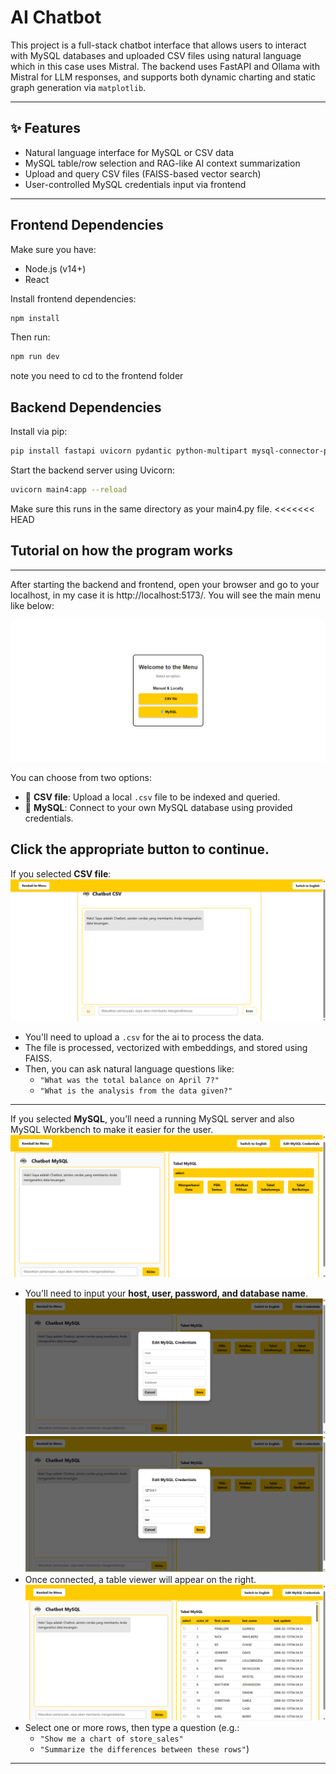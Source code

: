 # AI Chatbot

This project is a full-stack chatbot interface that allows users to interact with MySQL databases and uploaded CSV files using natural language which in this case uses Mistral. The backend uses FastAPI and Ollama with Mistral for LLM responses, and supports both dynamic charting and static graph generation via `matplotlib`.

---

## ✨ Features

- Natural language interface for MySQL or CSV data
- MySQL table/row selection and RAG-like AI context summarization
- Upload and query CSV files (FAISS-based vector search)
- User-controlled MySQL credentials input via frontend

---

## Frontend Dependencies

Make sure you have:
- Node.js (v14+)
- React

Install frontend dependencies:
```bash
npm install
```
Then run:
```bash
npm run dev
```
note you need to cd to the frontend folder

## Backend Dependencies

Install via pip:

```bash
pip install fastapi uvicorn pydantic python-multipart mysql-connector-python pandas matplotlib sentence-transformers scikit-learn faiss-cpu requests python-dotenv
```
Start the backend server using Uvicorn:

```bash
uvicorn main4:app --reload
```
Make sure this runs in the same directory as your main4.py file.
<<<<<<< HEAD

## Tutorial on how the program works

---
After starting the backend and frontend, open your browser and go to your localhost, in my case it is http://localhost:5173/.
You will see the main menu like below:

![image1](images/image1.png)

You can choose from two options:

- 📁 **CSV file**: Upload a local `.csv` file to be indexed and queried.
- 🐬 **MySQL**: Connect to your own MySQL database using provided credentials.

Click the appropriate button to continue.
---

If you selected **CSV file**:
![image1](images/image2.png)

- You'll need to upload a `.csv` for the ai to process the data.
- The file is processed, vectorized with embeddings, and stored using FAISS.
- Then, you can ask natural language questions like:
  - `"What was the total balance on April 7?"`
  - `"What is the analysis from the data given?"`

---


If you selected **MySQL**, you’ll need a running MySQL server and also MySQL Workbench to make it easier for the user.
![image1](images/image3.png)
- You'll need to input your **host, user, password, and database name**.
![image1](images/image4.png)
![image1](images/image5.png)
- Once connected, a table viewer will appear on the right.
![image1](images/image6.png)
- Select one or more rows, then type a question (e.g.:
  - `"Show me a chart of store_sales"`
  - `"Summarize the differences between these rows"`)

---
